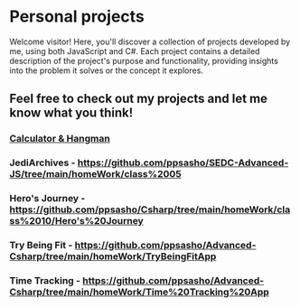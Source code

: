 # Personal projects
Welcome visitor!
Here, you'll discover a collection of projects developed by me, using both JavaScript and C#.
Each project contains a detailed description of the project's purpose and functionality,
providing insights into the problem it solves or the concept it explores.
## Feel free to check out my projects and let me know what you think!

### [Calculator & Hangman](https://github.com/ppsasho/SEDC-JS/tree/main/homeWork/winter%20homework)
### JediArchives - https://github.com/ppsasho/SEDC-Advanced-JS/tree/main/homeWork/class%2005
### Hero's Journey - https://github.com/ppsasho/Csharp/tree/main/homeWork/class%2010/Hero's%20Journey
### Try Being Fit - https://github.com/ppsasho/Advanced-Csharp/tree/main/homeWork/TryBeingFitApp
### Time Tracking - https://github.com/ppsasho/Advanced-Csharp/tree/main/homeWork/Time%20Tracking%20App
